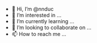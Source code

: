 - 👋 Hi, I’m @nnduc
- 👀 I’m interested in ...
- 🌱 I’m currently learning ...
- 💞️ I’m looking to collaborate on ...
- 📫 How to reach me ...

<!---
nnduc/nnduc is a ✨ special ✨ repository because its `README.md` (this file) appears on your GitHub profile.
You can click the Preview link to take a look at your changes.
--->
